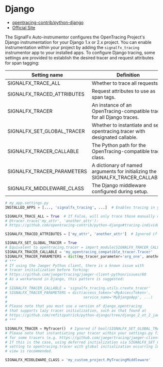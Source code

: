 # Django

- [opentracing-contrib/python-django](https://github.com/opentracing-contrib/python-django)
- [Official Site](https://www.djangoproject.com)

The SignalFx Auto-instrumentor configures the OpenTracing Project's Django instrumentation for your Django 1.x or
2.x project.  You can enable instrumentation within your project by adding the `signalfx_tracing` instrumentor
app to your installed apps.  To configure Django tracing, some settings are provided to establish
the desired tracer and request attributes for span tagging:

| Setting name | Definition | Default value |
| -------------|------------|---------------|
| SIGNALFX\_TRACE\_ALL | Whether to trace all requests. | `True` |
| SIGNALFX\_TRACED\_ATTRIBUTES | Request attributes to use as span tags. | `['path', 'method']` |
| SIGNALFX\_TRACER | An instance of an OpenTracing-compatible tracer for all Django traces. | `opentracing.tracer` |
| SIGNALFX\_SET\_GLOBAL\_TRACER | Whether to instantiate and set opentracing.tracer with designated callable. | `False` |
| SIGNALFX\_TRACER\_CALLABLE | The Python path for the OpenTracing-compatible tracer class. | `'opentracing.Tracer'` |
| SIGNALFX\_TRACER\_PARAMETERS | A dictionary of named arguments for initializing the SIGNALFX\_TRACER\_CALLABLE. | `{}` |
| SIGNALFX\_MIDDLEWARE\_CLASS | The Django middleware configured during setup.  | `'django_opentracing.OpenTracingMiddleware'` |

```python
# my_app.settings.py
INSTALLED_APPS = [..., 'signalfx_tracing', ...]  # Enables tracing in your application

SIGNALFX_TRACE_ALL = True  # If False, will only trace those manually decorated with
# @tracer.trace('my_attr', 'another_attr'):
# https://github.com/opentracing-contrib/python-django#tracing-individual-requests

SIGNALFX_TRACED_ATTRIBUTES = ['my_attr', 'another_attr']  # Ignored if SIGNALFX_TRACE_ALL is False.

SIGNALFX_SET_GLOBAL_TRACER = True
# Equivalent to opentracing.tracer = import_module(SIGNALFX_TRACER_CALLABLE)(**SIGNALFX_TRACER_PARAMETERS)
SIGNALFX_TRACER_CALLABLE = 'my_opentracing_compatible_tracer.Tracer'
SIGNALFX_TRACER_PARAMETERS = dict(my_tracer_parameter='arg_one', another_parameter='arg_two')
# ***
# If using the Jaeger Python client, there is a known issue with
# tracer initialization before forking:
# https://github.com/jaegertracing/jaeger-client-python/issues/60
# As a workaround in Django, this pattern is suggested:
#
# SIGNALFX_TRACER_CALLABLE = 'signalfx_tracing.utils.create_tracer'
# SIGNALFX_TRACER_PARAMETERS = dict(access_token='<MyAccessToken>',
#                                   service_name='MyDjangoApp', ...)
#
# Please note that you must use a version of django_opentracing
# that supports lazy tracer initialization, such as that found at
# https://github.com/rmfitzpatrick/python-django/tree/django_2_ot_2_jaeger
# ***

SIGNALFX_TRACER = MyTracer()  # Ignored if bool(SIGNALFX_SET_GLOBAL_TRACER).
# Please note that instantiating your tracer within your settings.py file can be problematic
# for some tracers (e.g. https://github.com/jaegertracing/jaeger-client-python#wsgi).
# If this is the case, using deferred initialization via SIGNALFX_SET_GLOBAL_TRACER or
# setting to opentracing.tracer with global initialization occurring in a custom configuration
# view is recommended.

SIGNALFX_MIDDLEWARE_CLASS = 'my_custom_project.MyTracingMiddleware'
```
